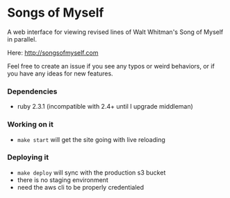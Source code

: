 # Songs of Myself

A web interface for viewing revised lines of Walt Whitman's Song of Myself in parallel.

Here: http://songsofmyself.com

Feel free to create an issue if you see any typos or weird behaviors, or if you have any ideas for new features.

### Dependencies ###

* ruby 2.3.1 (incompatible with 2.4+ until I upgrade middleman)

### Working on it ###

* `make start` will get the site going with live reloading

### Deploying it ###

* `make deploy` will sync with the production s3 bucket
* there is no staging environment
* need the aws cli to be properly credentialed
